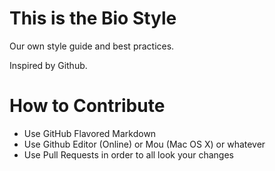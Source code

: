 This is the Bio Style
=====================

Our own style guide and best practices.

Inspired by Github.

# How to Contribute

* Use GitHub Flavored Markdown
* Use Github Editor (Online) or Mou (Mac OS X) or whatever
* Use Pull Requests in order to all look your changes
